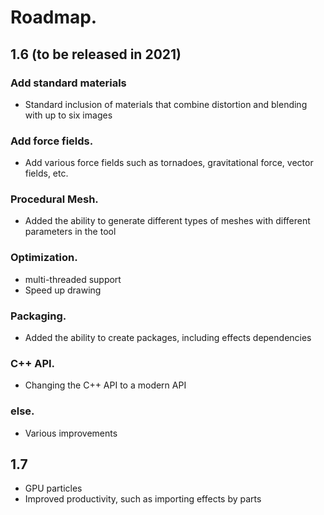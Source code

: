 
# Roadmap.

## 1.6 (to be released in 2021)

### Add standard materials

- Standard inclusion of materials that combine distortion and blending with up to six images

### Add force fields.

- Add various force fields such as tornadoes, gravitational force, vector fields, etc.

### Procedural Mesh.

- Added the ability to generate different types of meshes with different parameters in the tool

### Optimization.

- multi-threaded support
- Speed up drawing

### Packaging.

- Added the ability to create packages, including effects dependencies

### C++ API.

- Changing the C++ API to a modern API

### else.

- Various improvements

## 1.7

- GPU particles
- Improved productivity, such as importing effects by parts

